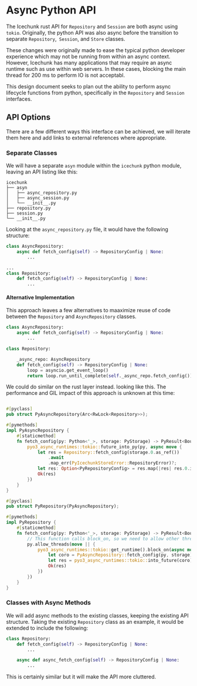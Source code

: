 # Async Python API

The Icechunk rust API for `Repository` and `Session` are both async using `tokio`. Originally, the python API was also async before the transition to separate `Repository`,` Session`, and `Store` classes.

These changes were originally made to ease the typical python developer experience which may not be running from within an async context. However, Icechunk has many applications that may require an async runtime such as use within web servers. In these cases, blocking the main thread for 200 ms to perform IO is not acceptabl.

This design document seeks to plan out the ability to perform async lifecycle functions from python, specifically in the `Repository` and `Session` interfaces.

## API Options

There are a few different ways this interface can be achieved, we will iterate them here and add links to external references where appropriate.

### Separate Classes

We will have a separate `asyn` module within the `icechunk` python module, leaving an API listing like this:

```
icechunk
├── asyn
│   ├── async_repository.py
│   ├── async_session.py
│   └── __init__.py
├── repository.py
├── session.py
└── __init__.py
```

Looking at the `async_repository.py` file, it would have the following structure:

```python
class AsyncRepository:
    async def fetch_config(self) -> RepositoryConfig | None:
        ...

...
class Repository:
    def fetch_config(self) -> RepositoryConfig | None:
        ...
```

#### Alternative Implementation

This approach leaves a few alternatives to maaximize reuse of code between the `Repository` and `AsyncRepository` classes.

```python
class AsyncRepository:
    async def fetch_config(self) -> RepositoryConfig | None:
        ...

class Repository:

    _async_repo: AsyncRepository
    def fetch_config(self) -> RepositoryConfig | None:
        loop = asyncio.get_event_loop()
        return loop.run_until_complete(self._async_repo.fetch_config())
```

We could do similar on the rust layer instead. looking like this. The performance and GIL impact of this approach is unknown at this time:

```rust

#[pyclass]
pub struct PyAsyncRepository(Arc<RwLock<Repository>>);

#[pymethods]
impl PyAsyncRepository {
    #[staticmethod]
    fn fetch_config(py: Python<'_>, storage: PyStorage) -> PyResult<Bound<PyAny>> {
        pyo3_async_runtimes::tokio::future_into_py(py, async move {
            let res = Repository::fetch_config(storage.0.as_ref())
                .await
                .map_err(PyIcechunkStoreError::RepositoryError)?;
            let res: Option<PyRepositoryConfig> = res.map(|res| res.0.into());
            Ok(res)
        })
    }
}

#[pyclass]
pub struct PyRepository(PyAsyncRepository);

#[pymethods]
impl PyRepository {
    #[staticmethod]
    fn fetch_config(py: Python<'_>, storage: PyStorage) -> PyResult<Bound<PyAny>> {
        // This function calls block_on, so we need to allow other thread python to make progress
        py.allow_threads(move || {
            pyo3_async_runtimes::tokio::get_runtime().block_on(async move {
                let coro = PyAsyncRepository::fetch_config(py, storage)?;
                let res = pyo3_async_runtimes::tokio::into_future(coro)?.await?
                Ok(res)
            })
        })
    }
}

```

### Classes with Async Methods

We will add async methods to the existing classes, keeping the existing API structure. Taking the existing `Repository` class as an example, it would be extended to include the following:

```python
class Repository:
    def fetch_config(self) -> RepositoryConfig | None:
        ...

    async def async_fetch_config(self) -> RepositoryConfig | None:
        ...
```

This is certainly similar but it will make the API more cluttered.

